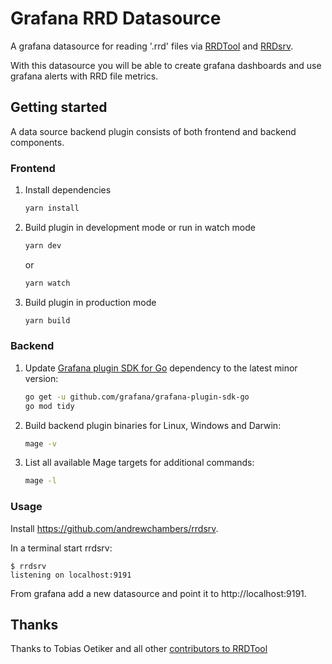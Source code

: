 # Grafana RRD Datasource

A grafana datasource for reading '.rrd' files via [RRDTool](https://oss.oetiker.ch/rrdtool/) and 
[RRDsrv](https://github.com/andrewchambers/rrdsrv).

With this datasource you will be able to create grafana dashboards and use grafana alerts with RRD file metrics.

## Getting started

A data source backend plugin consists of both frontend and backend components.

### Frontend

1. Install dependencies

   ```bash
   yarn install
   ```

2. Build plugin in development mode or run in watch mode

   ```bash
   yarn dev
   ```

   or

   ```bash
   yarn watch
   ```

3. Build plugin in production mode

   ```bash
   yarn build
   ```

### Backend

1. Update [Grafana plugin SDK for Go](https://grafana.com/docs/grafana/latest/developers/plugins/backend/grafana-plugin-sdk-for-go/) dependency to the latest minor version:

   ```bash
   go get -u github.com/grafana/grafana-plugin-sdk-go
   go mod tidy
   ```

2. Build backend plugin binaries for Linux, Windows and Darwin:

   ```bash
   mage -v
   ```

3. List all available Mage targets for additional commands:

   ```bash
   mage -l
   ```

### Usage

Install https://github.com/andrewchambers/rrdsrv.

In a terminal start rrdsrv:
```
$ rrdsrv
listening on localhost:9191
```

From grafana add a new datasource and point it to http://localhost:9191.

## Thanks

Thanks to Tobias Oetiker and all other [contributors to RRDTool](https://oss.oetiker.ch/rrdtool/cast.en.html)